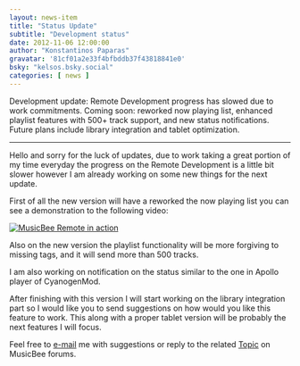 ```yaml
---
layout: news-item
title: "Status Update"
subtitle: "Development status"
date: 2012-11-06 12:00:00
author: "Konstantinos Paparas"
gravatar: '81cf01a2e33f4bfbddb37f43818841e0'
bsky: "kelsos.bsky.social"
categories: [ news ]
---
```


Development update: Remote Development progress has slowed due to work commitments.
Coming soon:
reworked now playing list, enhanced playlist features with 500+ track support, and new status notifications.
Future plans include library integration and tablet optimization.

---

Hello and sorry for the luck of updates, due to work taking a great
portion of my time everyday the progress on the Remote Development is a
little bit slower however I am already working on some new things for
the next update.

First of all the new version will have a reworked the now playing list
you can see a demonstration to the following video:

[![MusicBee Remote in action](http://i3.ytimg.com/vi/7xkmgUbiF5w/hqdefault.jpg)](http://www.youtube.com/watch?v=7xkmgUbiF5w)

Also on the new version the playlist functionality will be more forgiving
to missing tags, and it will send more than 500 tracks.

I am also working on notification on the status similar to the one in
Apollo player of CyanogenMod.

After finishing with this version I will start working on the library
integration part so I would like you to send suggestions on how
would you like this feature to work. This along with a proper tablet
version will be probably the next features I will focus.

Feel free to <a href="mailto:kelsos@kelsos.net">e-mail</a> me with
suggestions or reply to the related [Topic](http://getmusicbee.com/forum/index.php?topic=7221.0)
on MusicBee forums.
